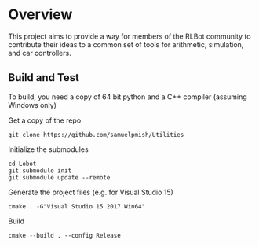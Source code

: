 # Overview

This project aims to provide a way for members of the RLBot community to contribute
their ideas to a common set of tools for arithmetic, simulation, and car controllers.

## Build and Test

To build, you need a copy of 64 bit python and a C++ compiler (assuming Windows only)

Get a copy of the repo

```
git clone https://github.com/samuelpmish/Utilities
```

Initialize the submodules

```
cd Lobot
git submodule init
git submodule update --remote
```

Generate the project files (e.g. for Visual Studio 15)

```
cmake . -G"Visual Studio 15 2017 Win64"
```

Build

```
cmake --build . --config Release
```

